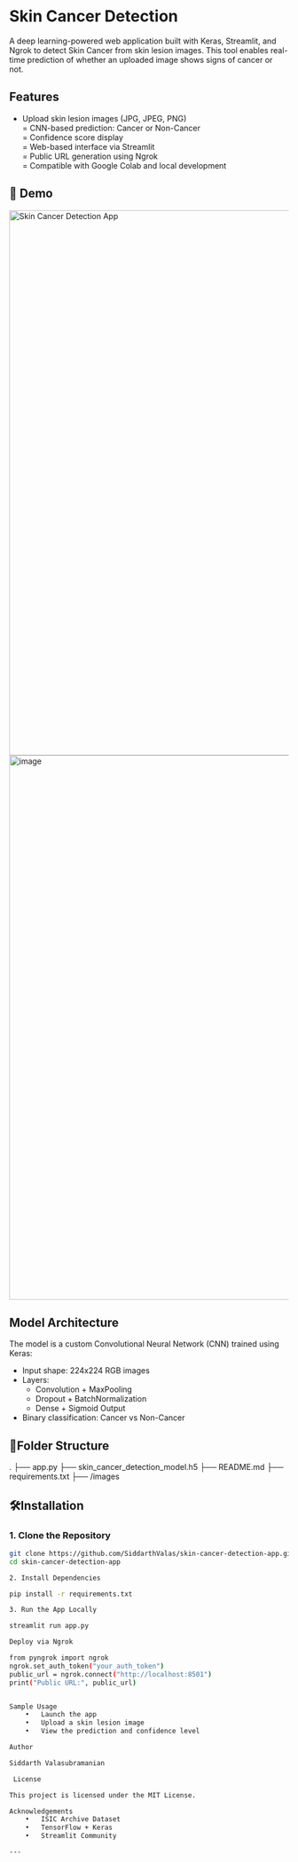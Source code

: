 

# Skin Cancer Detection 

A deep learning-powered web application built with Keras, Streamlit, and Ngrok to detect Skin Cancer from skin lesion images. This tool enables real-time prediction of whether an uploaded image shows signs of cancer or not.

## Features

- Upload skin lesion images (JPG, JPEG, PNG)  
= CNN-based prediction: Cancer or Non-Cancer  
= Confidence score display  
= Web-based interface via Streamlit  
= Public URL generation using Ngrok  
= Compatible with Google Colab and local development

## 📸 Demo

<img width="862" height="983" alt="Skin Cancer Detection App" src="https://github.com/user-attachments/assets/287fb1ef-be6c-4f93-8458-e9d85d319eb1" />  
<img width="663" height="982" alt="image" src="https://github.com/user-attachments/assets/3777a338-ea8b-49b8-a0fd-9090446a283a" />





##  Model Architecture

The model is a custom Convolutional Neural Network (CNN) trained using Keras:

- Input shape: 224x224 RGB images  
- Layers:
  - Convolution + MaxPooling
  - Dropout + BatchNormalization
  - Dense + Sigmoid Output
- Binary classification: Cancer vs Non-Cancer

## 📂Folder Structure

.
├── app.py
├── skin_cancer_detection_model.h5
├── README.md
├── requirements.txt
├── /images

## 🛠️Installation

### 1. Clone the Repository

```bash
git clone https://github.com/SiddarthValas/skin-cancer-detection-app.git
cd skin-cancer-detection-app

2. Install Dependencies

pip install -r requirements.txt

3. Run the App Locally

streamlit run app.py

Deploy via Ngrok

from pyngrok import ngrok
ngrok.set_auth_token("your_auth_token")
public_url = ngrok.connect("http://localhost:8501")
print("Public URL:", public_url)


Sample Usage
	•	Launch the app
	•	Upload a skin lesion image
	•	View the prediction and confidence level

Author

Siddarth Valasubramanian

 License

This project is licensed under the MIT License.

Acknowledgements
	•	ISIC Archive Dataset
	•	TensorFlow + Keras
	•	Streamlit Community

---

